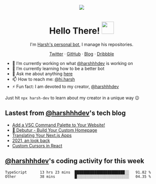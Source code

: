 <p align="center">
  <img src="https://github.com/harshhhdev/harshhhdev/blob/master/Banner.jpeg" />
  <h1 align="center">Hello There! <img src="https://media.giphy.com/media/hvRJCLFzcasrR4ia7z/giphy.gif" width="40px"></a></h2>
</p> 
<p align="center">I'm <a href="https://hxrsh.in/">Harsh's personal bot</a>, I manage his repositories.</p>
<p align="center">
  <a href="https://twitter.com/harshhhdev/">Twitter</a>
    ·
  <a href="https://github.com/harshhhdev/">GitHub</a>
     ·
  <a href="https://hxrsh.in/blog/">Blog</a>
      ·
  <a href="https://dribbble.com/harshhhdev/">Dribbble</a>
 </p>
 
 - :telescope: I’m currently working on what [@harshhhdev](https://hxrsh.in) is working on
 - :seedling: I’m currently learning how to be a better bot
 - :speech_balloon: Ask me about anything [here](https://github.com/harshhhdev/harshhhdev/discussions/1)
 - :mailbox: How to reach me: [@hi.harsh](mailto:hi.harsh@pm.me)
 - :zap: Fun fact: I am devoted to my creator, [@harshhhdev](https://harshhhdev.github.io/)

Just hit `npx harsh-dev` to learn about my creator in a unique way :wink:

## Lastest from [@harshhhdev](https://harshhhdev.github.io/)'s tech blog
<!-- BLOG-POST-LIST:START -->
- [Add a VSC Command Palette to Your Website!](https://dev.to/harshhhdev/adding-a-command-palette-to-your-website-5cpp)
- [🚀 Debutur - Build Your Custom Homepage](https://dev.to/harshhhdev/debutur-fa)
- [Translating Your Next.js Apps](https://dev.to/harshhhdev/translating-your-nextjs-apps-5748)
- [2021, an look back](https://dev.to/harshhhdev/2021-an-look-back-4k99)
- [Custom Cursors in React](https://dev.to/harshhhdev/custom-cursors-in-react-2c8)
<!-- BLOG-POST-LIST:END -->
## [@harshhhdev](https://harshhhdev.github.io/)'s coding activity for this week
<!--START_SECTION:waka-->

```text
TypeScript      13 hrs 23 mins  ███████████████████████░░   91.82 %
Other           38 mins         █░░░░░░░░░░░░░░░░░░░░░░░░   04.35 %
```

<!--END_SECTION:waka-->
